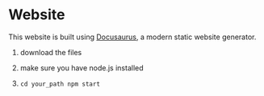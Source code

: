 # Website

This website is built using [Docusaurus](https://docusaurus.io/), a modern static website generator.

1. download the files

2. make sure you have node.js installed

3. ``
   cd your_path
   npm start
   ``

